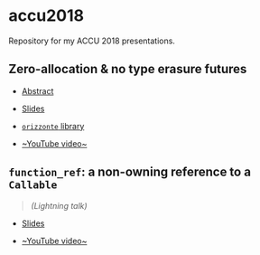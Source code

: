 # accu2018
Repository for my ACCU 2018 presentations.

## Zero-allocation & no type erasure futures

* [Abstract](https://conference.accu.org/2018/sessions.html#XZeroallocationandnotypeerasurefutures)

* [Slides](https://github.com/SuperV1234/accu2018/blob/master/zero_alloc_futures/slides.pdf)

* [`orizzonte` library](https://github.com/SuperV1234/orizzonte)

* [~YouTube video~](TODO)


## `function_ref`: a non-owning reference to a `Callable`

> *(Lightning talk)*

* [Slides](https://github.com/SuperV1234/accu2018/blob/master/lightning_function_ref/slides.pdf)

* [~YouTube video~](TODO)
